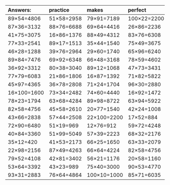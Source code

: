 | Answers: | practice | makes | perfect | ! |
| :--- | :--- | :--- | :--- | :--- |
| 89×54=4806 | 51×58=2958 | 79×91=7189 | 100×22=2200 | 59×32=1888 | 
| 87×36=3132 | 88×76=6688 | 69×64=4416 | 26×86=2236 | 62×91=5642 | 
| 41×75=3075 | 16×86=1376 | 88×49=4312 | 83×76=6308 | 51×38=1938 | 
| 77×33=2541 | 89×17=1513 | 35×44=1540 | 75×49=3675 | 61×24=1464 | 
| 46×28=1288 | 39×76=2964 | 29×60=1740 | 65×96=6240 | 23×25=575 | 
| 89×84=7476 | 69×92=6348 | 66×48=3168 | 78×59=4602 | 79×64=5056 | 
| 36×92=3312 | 80×38=3040 | 89×12=1068 | 47×73=3431 | 17×95=1615 | 
| 77×79=6083 | 21×86=1806 | 16×87=1392 | 71×82=5822 | 67×77=5159 | 
| 45×97=4365 | 36×78=2808 | 71×24=1704 | 96×30=2880 | 34×19=646 | 
| 16×100=1600 | 73×34=2482 | 74×60=4440 | 16×92=1472 | 12×14=168 | 
| 78×23=1794 | 63×68=4284 | 89×98=8722 | 63×94=5922 | 23×13=299 | 
| 82×58=4756 | 45×58=2610 | 20×77=1540 | 42×24=1008 | 33×85=2805 | 
| 43×66=2838 | 57×44=2508 | 22×100=2200 | 17×52=884 | 62×99=6138 | 
| 72×90=6480 | 51×19=969 | 12×76=912 | 59×72=4248 | 96×69=6624 | 
| 40×84=3360 | 51×99=5049 | 57×39=2223 | 68×32=2176 | 90×83=7470 | 
| 35×12=420 | 41×53=2173 | 66×25=1650 | 63×33=2079 | 61×36=2196 | 
| 22×98=2156 | 87×49=4263 | 66×64=4224 | 82×58=4756 | 61×51=3111 | 
| 79×52=4108 | 42×81=3402 | 56×21=1176 | 20×58=1160 | 43×30=1290 | 
| 53×64=3392 | 43×23=989 | 75×40=3000 | 90×53=4770 | 13×27=351 | 
| 93×31=2883 | 76×64=4864 | 100×10=1000 | 85×71=6035 | 13×71=923 | 
